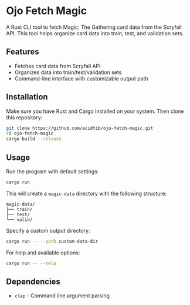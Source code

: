 # Ojo Fetch Magic

A Rust CLI tool to fetch Magic: The Gathering card data from the Scryfall API. This tool helps organize card data into train, test, and validation sets.

## Features

- Fetches card data from Scryfall API
- Organizes data into train/test/validation sets
- Command-line interface with customizable output path

## Installation

Make sure you have Rust and Cargo installed on your system. Then clone this repository:

```bash
git clone https://github.com/acidtib/ojo-fetch-magic.git
cd ojo-fetch-magic
cargo build --release
```

## Usage

Run the program with default settings:

```bash
cargo run
```

This will create a `magic-data` directory with the following structure:
```
magic-data/
├── train/
├── test/
└── valid/
```

Specify a custom output directory:

```bash
cargo run -- --path custom-data-dir
```

For help and available options:

```bash
cargo run -- --help
```

## Dependencies

- `clap` - Command line argument parsing
